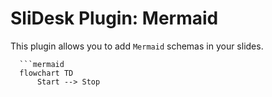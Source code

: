 # SliDesk Plugin: Mermaid

This plugin allows you to add `Mermaid` schemas in your slides.

```
  ```mermaid
  flowchart TD
      Start --> Stop
  ```
```
